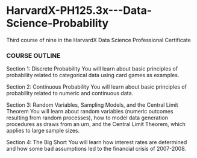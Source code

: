 # HarvardX-PH125.3x---Data-Science-Probability
Third course of nine in the HarvardX Data Science Professional Certificate

### COURSE OUTLINE
Section 1: Discrete Probability
You will learn about basic principles of probability related to categorical data using card games as examples.

Section 2: Continuous Probability
You will learn about basic principles of probability related to numeric and continuous data.

Section 3: Random Variables, Sampling Models, and the Central Limit Theorem 
You will learn about random variables (numeric outcomes resulting from random processes), how to model data generation procedures as draws from an urn, and the Central Limit Theorem, which applies to large sample sizes.

Section 4: The Big Short 
You will learn how interest rates are determined and how some bad assumptions led to the financial crisis of 2007-2008.
